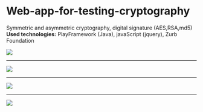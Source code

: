 # Web-app-for-testing-cryptography
Symmetric and asymmetric cryptography, digital signature (AES,RSA,md5)<br>
<b>Used technologies:</b> PlayFramework (Java), javaScript (jquery), Zurb Foundation 

<div>
  <img src="http://res.cloudinary.com/dffww0cvc/image/upload/v1428161183/Screenshot_1_kzuqkd.png"><br>
  <hr>
  <img src="http://res.cloudinary.com/dffww0cvc/image/upload/v1428161186/Screenshot_2_pgbc2i.png"><br>
    <hr>
  <img src="http://res.cloudinary.com/dffww0cvc/image/upload/v1428161184/Screenshot_3_aqq29b.png"><br>
    <hr>
  <img src="http://res.cloudinary.com/dffww0cvc/image/upload/v1428161180/Screenshot_4_f5l93z.png"><br>
</div>
